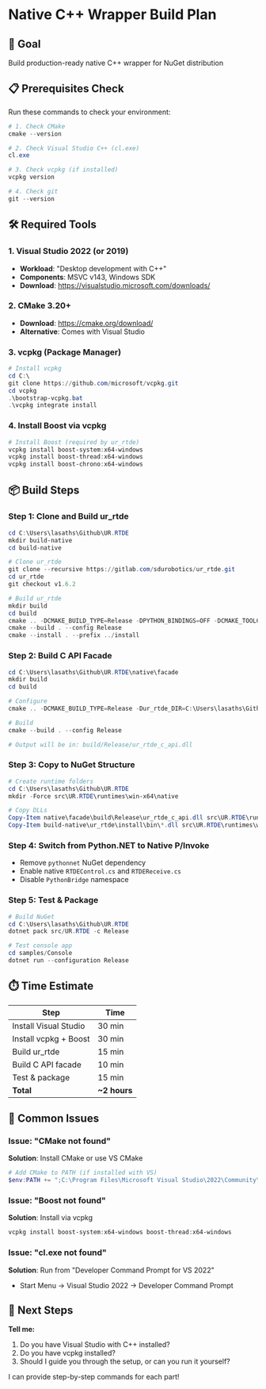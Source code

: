 # Native C++ Wrapper Build Plan

## 🎯 Goal
Build production-ready native C++ wrapper for NuGet distribution

## 📋 Prerequisites Check

Run these commands to check your environment:

```powershell
# 1. Check CMake
cmake --version

# 2. Check Visual Studio C++ (cl.exe)
cl.exe

# 3. Check vcpkg (if installed)
vcpkg version

# 4. Check git
git --version
```

## 🛠️ Required Tools

### 1. Visual Studio 2022 (or 2019)
- **Workload**: "Desktop development with C++"
- **Components**: MSVC v143, Windows SDK
- **Download**: https://visualstudio.microsoft.com/downloads/

### 2. CMake 3.20+
- **Download**: https://cmake.org/download/
- **Alternative**: Comes with Visual Studio

### 3. vcpkg (Package Manager)
```powershell
# Install vcpkg
cd C:\
git clone https://github.com/microsoft/vcpkg.git
cd vcpkg
.\bootstrap-vcpkg.bat
.\vcpkg integrate install
```

### 4. Install Boost via vcpkg
```powershell
# Install Boost (required by ur_rtde)
vcpkg install boost-system:x64-windows
vcpkg install boost-thread:x64-windows
vcpkg install boost-chrono:x64-windows
```

## 📦 Build Steps

### Step 1: Clone and Build ur_rtde
```powershell
cd C:\Users\lasaths\Github\UR.RTDE
mkdir build-native
cd build-native

# Clone ur_rtde
git clone --recursive https://gitlab.com/sdurobotics/ur_rtde.git
cd ur_rtde
git checkout v1.6.2

# Build ur_rtde
mkdir build
cd build
cmake .. -DCMAKE_BUILD_TYPE=Release -DPYTHON_BINDINGS=OFF -DCMAKE_TOOLCHAIN_FILE=C:/vcpkg/scripts/buildsystems/vcpkg.cmake
cmake --build . --config Release
cmake --install . --prefix ../install
```

### Step 2: Build C API Facade
```powershell
cd C:\Users\lasaths\Github\UR.RTDE\native\facade
mkdir build
cd build

# Configure
cmake .. -DCMAKE_BUILD_TYPE=Release -Dur_rtde_DIR=C:\Users\lasaths\Github\UR.RTDE\build-native\ur_rtde\install

# Build
cmake --build . --config Release

# Output will be in: build/Release/ur_rtde_c_api.dll
```

### Step 3: Copy to NuGet Structure
```powershell
# Create runtime folders
cd C:\Users\lasaths\Github\UR.RTDE
mkdir -Force src\UR.RTDE\runtimes\win-x64\native

# Copy DLLs
Copy-Item native\facade\build\Release\ur_rtde_c_api.dll src\UR.RTDE\runtimes\win-x64\native\
Copy-Item build-native\ur_rtde\install\bin\*.dll src\UR.RTDE\runtimes\win-x64\native\
```

### Step 4: Switch from Python.NET to Native P/Invoke
- Remove `pythonnet` NuGet dependency
- Enable native `RTDEControl.cs` and `RTDEReceive.cs`
- Disable `PythonBridge` namespace

### Step 5: Test & Package
```powershell
# Build NuGet
cd C:\Users\lasaths\Github\UR.RTDE
dotnet pack src/UR.RTDE -c Release

# Test console app
cd samples/Console
dotnet run --configuration Release
```

## ⏱️ Time Estimate

| Step | Time |
|------|------|
| Install Visual Studio | 30 min |
| Install vcpkg + Boost | 30 min |
| Build ur_rtde | 15 min |
| Build C API facade | 10 min |
| Test & package | 15 min |
| **Total** | **~2 hours** |

## 🚨 Common Issues

### Issue: "CMake not found"
**Solution**: Install CMake or use VS CMake
```powershell
# Add CMake to PATH (if installed with VS)
$env:PATH += ";C:\Program Files\Microsoft Visual Studio\2022\Community\Common7\IDE\CommonExtensions\Microsoft\CMake\CMake\bin"
```

### Issue: "Boost not found"
**Solution**: Install via vcpkg
```powershell
vcpkg install boost-system:x64-windows boost-thread:x64-windows
```

### Issue: "cl.exe not found"
**Solution**: Run from "Developer Command Prompt for VS 2022"
- Start Menu → Visual Studio 2022 → Developer Command Prompt

## 🎯 Next Steps

**Tell me:**
1. Do you have Visual Studio with C++ installed?
2. Do you have vcpkg installed?
3. Should I guide you through the setup, or can you run it yourself?

I can provide step-by-step commands for each part!
